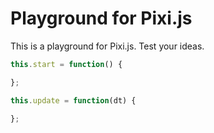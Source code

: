 Playground for Pixi.js
======================

This is a playground for Pixi.js. Test your ideas.

```js
this.start = function() {

};

this.update = function(dt) {

};
```
